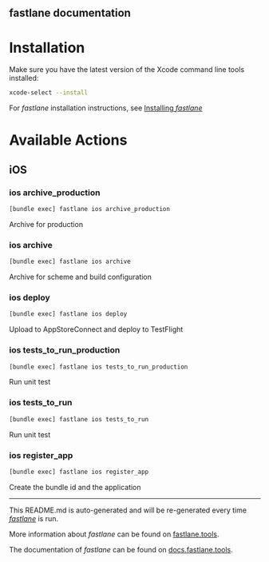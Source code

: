 fastlane documentation
----

# Installation

Make sure you have the latest version of the Xcode command line tools installed:

```sh
xcode-select --install
```

For _fastlane_ installation instructions, see [Installing _fastlane_](https://docs.fastlane.tools/#installing-fastlane)

# Available Actions

## iOS

### ios archive_production

```sh
[bundle exec] fastlane ios archive_production
```

Archive for production

### ios archive

```sh
[bundle exec] fastlane ios archive
```

Archive for scheme and build configuration

### ios deploy

```sh
[bundle exec] fastlane ios deploy
```

Upload to AppStoreConnect and deploy to TestFlight

### ios tests_to_run_production

```sh
[bundle exec] fastlane ios tests_to_run_production
```

Run unit test

### ios tests_to_run

```sh
[bundle exec] fastlane ios tests_to_run
```

Run unit test

### ios register_app

```sh
[bundle exec] fastlane ios register_app
```

Create the bundle id and the application

----

This README.md is auto-generated and will be re-generated every time [_fastlane_](https://fastlane.tools) is run.

More information about _fastlane_ can be found on [fastlane.tools](https://fastlane.tools).

The documentation of _fastlane_ can be found on [docs.fastlane.tools](https://docs.fastlane.tools).
